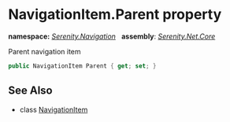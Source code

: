 # NavigationItem.Parent property
**namespace:** *[Serenity.Navigation](../../README.md#serenity.navigation-namespace)*   **assembly**: *[Serenity.Net.Core](../../README.md)*

Parent navigation item

```csharp
public NavigationItem Parent { get; set; }
```

## See Also

* class [NavigationItem](../NavigationItem.md)